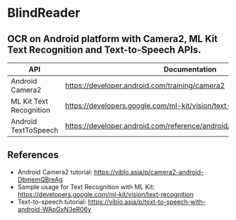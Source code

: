 # BlindReader
## **OCR on Android platform with Camera2, ML Kit Text Recognition and Text-to-Speech APIs**.

| API | Documentation |
| ------ | ------ |
| Android Camera2 | https://developer.android.com/training/camera2 |
| ML Kit Text Recognition | https://developers.google.com/ml-kit/vision/text-recognition |
| Android TextToSpeech | https://developer.android.com/reference/android/speech/tts/TextToSpeech |

## References
- Android Camera2 tutorial: https://viblo.asia/p/camera2-android-DbmemQBreAg
- Sample usage for Text Recognition with ML Kit: https://developers.google.com/ml-kit/vision/text-recognition
- Text-to-speech tutorial: https://viblo.asia/p/text-to-speech-with-android-WApGxN3eR06y